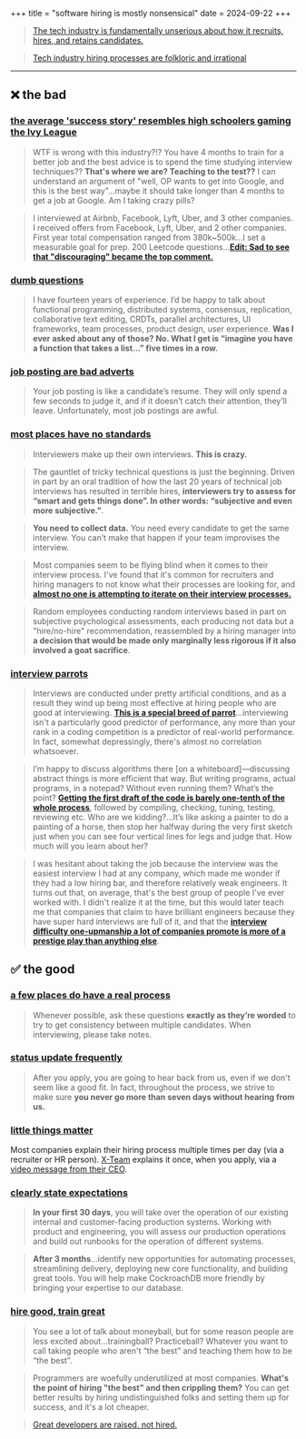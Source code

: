 +++
title = "software hiring is mostly nonsensical"
date = 2024-09-22
+++

> [The tech industry is fundamentally unserious about how it recruits, hires, and retains candidates.](https://twitter.com/patio11/status/936619640012226560)

> [Tech industry hiring processes are folkloric and irrational](https://news.ycombinator.com/item?id=7260087 )

<hr>

## ❌ the bad

### [the average 'success story' resembles high schoolers gaming the Ivy League](https://news.ycombinator.com/item?id=12262405)

> WTF is wrong with this industry?!? You have 4 months to train for a better job and the best advice is to spend the time studying interview techniques?? __That's where we are? Teaching to the test??__ I can understand an argument of "well, OP wants to get into Google, and this is the best way"...maybe it should take longer than 4 months to get a job at Google. Am I taking crazy pills?

> I interviewed at Airbnb, Facebook, Lyft, Uber, and 3 other companies. I received offers from Facebook, Lyft, Uber, and 2 other companies. First year total compensation ranged from 380k~500k...I set a measurable goal for prep. 200 Leetcode questions...__[Edit: Sad to see that "discouraging" became the top comment.](https://www.reddit.com/r/cscareerquestions/comments/cdp9yz/another_data_point_on_industry_hire_in_the_bay/)__

### [dumb questions](http://tonsky.me/blog/hiring)

> I have fourteen years of experience. I’d be happy to talk about functional programming, distributed systems, consensus, replication, collaborative text editing, CRDTs, parallel architectures, UI frameworks, team processes, product design, user experience. __Was I ever asked about any of those? No. What I get is “imagine you have a function that takes a list…” five times in a row.__

### [job posting are bad adverts](https://hiringengineersbook.com/post/trouble-hiring/)

> Your job posting is like a candidate’s resume. They will only spend a few seconds to judge it, and if it doesn’t catch their attention, they’ll leave. Unfortunately, most job postings are awful.

### [most places have no standards](https://sockpuppet.org/blog/2015/03/06/the-hiring-post/#interviews)

> Interviewers make up their own interviews. __This is crazy.__

> The gauntlet of tricky technical questions is just the beginning. Driven in part by an oral tradition of how the last 20 years of technical job interviews has resulted in terrible hires, __interviewers try to assess for “smart and gets things done”. In other words: “subjective and even more subjective."__.

> __You need to collect data.__ You need every candidate to get the same interview. You can’t make that happen if your team improvises the interview.

> Most companies seem to be flying blind when it comes to their interview process. I've found that it's common for recruiters and hiring managers to not know what their processes are looking for, and __[almost no one is attempting to iterate on their interview processes.](https://blog.wesleyac.com/posts/two-interview-questions)__

> Random employees conducting random interviews based in part on subjective psychological assessments, each producing not data but a "hire/no-hire" recommendation, reassembled by a hiring manager into __a decision that would be made only marginally less rigorous if it also involved a goat sacrifice__.

### [interview parrots](https://news.ycombinator.com/item?id=17988273)

> Interviews are conducted under pretty artificial conditions, and as a result they wind up being most effective at hiring people who are good at interviewing. __[This is a special breed of parrot](http://steve-yegge.blogspot.com/2008/06/done-and-gets-things-smart.html)__...interviewing isn't a particularly good predictor of performance, any more than your rank in a coding competition is a predictor of real-world performance. In fact, somewhat depressingly, there's almost no correlation whatsoever.

>  I’m happy to discuss algorithms there [on a whiteboard]—discussing abstract things is more efficient that way. But writing programs, actual programs, in a notepad? Without even running them? What’s the point? __[Getting the first draft of the code is barely one-tenth of the whole process](http://tonsky.me/blog/hiring/)__, followed by compiling, checking, tuning, testing, reviewing etc. Who are we kidding?...It’s like asking a painter to do a painting of a horse, then stop her halfway during the very first sketch just when you can see four vertical lines for legs and judge that. How much will you learn about her?

> I was hesitant about taking the job because the interview was the easiest interview I had at any company, which made me wonder if they had a low hiring bar, and therefore relatively weak engineers. It turns out that, on average, that's the best group of people I've ever worked with. I didn't realize it at the time, but this would later teach me that companies that claim to have brilliant engineers because they have super hard interviews are full of it, and that the __[interview difficulty one-upmanship a lot of companies promote is more of a prestige play than anything else](https://danluu.com/learning-to-program/)__.

## ✅ the good

### [a few places do have a real process](https://eng-hiring.18f.gov/interviews/engineer/)

> Whenever possible, ask these questions __exactly as they’re worded__ to try to get consistency between multiple candidates. When interviewing, please take notes.

### [status update frequently](https://zapier.com/jobs/our-commitment-to-applicants/)

> After you apply, you are going to hear back from us, even if we don't seem like a good fit. In fact, throughout the process, we strive to make sure __you never go more than seven days without hearing from us.__

### [little things matter](https://join.x-team.com/finished)

Most companies explain their hiring process multiple times per day (via a recruiter or HR person). [X-Team](https://x-team.com/) explains it once, when you apply, via a [video message from their CEO](https://join.x-team.com/finished).

### [clearly state expectations](https://www.cockroachlabs.com/careers)

> __In your first 30 days__, you will take over the operation of our existing internal and customer-facing production systems. Working with product and engineering, you will assess our production operations and build out runbooks for the operation of different systems.

> __After 3 months__...identify new opportunities for automating processes, streamlining delivery, deploying new core functionality, and building great tools. You will help make CockroachDB more friendly by bringing your expertise to our database.

### [hire good, train great](https://danluu.com/programmer-moneyball/)

> You see a lot of talk about moneyball, but for some reason people are less excited about...trainingball? Practiceball? Whatever you want to call taking people who aren't “the best” and teaching them how to be “the best”.

> Programmers are woefully underutilized at most companies. __What's the point of hiring "the best" and then crippling them?__ You can get better results by hiring undistinguished folks and setting them up for success, and it's a lot cheaper.

> [Great developers are raised, not hired.](https://sizovs.net/2019/04/10/the-best-developers-are-raised-not-hired/)

